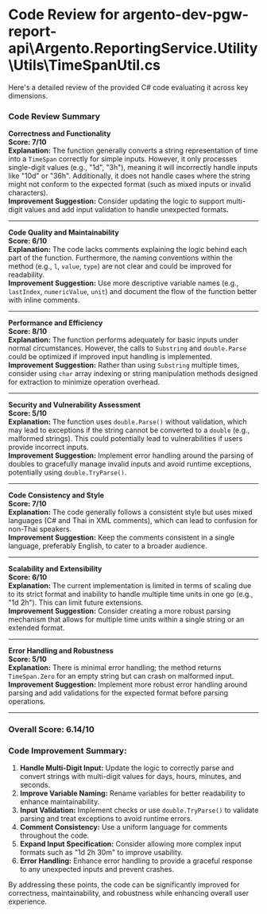 # Code Review for argento-dev-pgw-report-api\Argento.ReportingService.Utility\Utils\TimeSpanUtil.cs

Here's a detailed review of the provided C# code evaluating it across key dimensions. 

### Code Review Summary

**Correctness and Functionality**  
**Score: 7/10**  
**Explanation:** The function generally converts a string representation of time into a `TimeSpan` correctly for simple inputs. However, it only processes single-digit values (e.g., "1d", "3h"), meaning it will incorrectly handle inputs like "10d" or "36h". Additionally, it does not handle cases where the string might not conform to the expected format (such as mixed inputs or invalid characters).  
**Improvement Suggestion:** Consider updating the logic to support multi-digit values and add input validation to handle unexpected formats.

---

**Code Quality and Maintainability**  
**Score: 6/10**  
**Explanation:** The code lacks comments explaining the logic behind each part of the function. Furthermore, the naming conventions within the method (e.g., `l`, `value`, `type`) are not clear and could be improved for readability.  
**Improvement Suggestion:** Use more descriptive variable names (e.g., `lastIndex`, `numericValue`, `unit`) and document the flow of the function better with inline comments.

---

**Performance and Efficiency**  
**Score: 8/10**  
**Explanation:** The function performs adequately for basic inputs under normal circumstances. However, the calls to `Substring` and `double.Parse` could be optimized if improved input handling is implemented.  
**Improvement Suggestion:** Rather than using `Substring` multiple times, consider using `char` array indexing or string manipulation methods designed for extraction to minimize operation overhead.

---

**Security and Vulnerability Assessment**  
**Score: 5/10**  
**Explanation:** The function uses `double.Parse()` without validation, which may lead to exceptions if the string cannot be converted to a `double` (e.g., malformed strings). This could potentially lead to vulnerabilities if users provide incorrect inputs.  
**Improvement Suggestion:** Implement error handling around the parsing of doubles to gracefully manage invalid inputs and avoid runtime exceptions, potentially using `double.TryParse()`.

---

**Code Consistency and Style**  
**Score: 7/10**  
**Explanation:** The code generally follows a consistent style but uses mixed languages (C# and Thai in XML comments), which can lead to confusion for non-Thai speakers.  
**Improvement Suggestion:** Keep the comments consistent in a single language, preferably English, to cater to a broader audience.

---

**Scalability and Extensibility**  
**Score: 6/10**  
**Explanation:** The current implementation is limited in terms of scaling due to its strict format and inability to handle multiple time units in one go (e.g., "1d 2h"). This can limit future extensions.  
**Improvement Suggestion:** Consider creating a more robust parsing mechanism that allows for multiple time units within a single string or an extended format.

---

**Error Handling and Robustness**  
**Score: 5/10**  
**Explanation:** There is minimal error handling; the method returns `TimeSpan.Zero` for an empty string but can crash on malformed input.  
**Improvement Suggestion:** Implement more robust error handling around parsing and add validations for the expected format before parsing operations.

---

### Overall Score: 6.14/10

### Code Improvement Summary:
1. **Handle Multi-Digit Input:** Update the logic to correctly parse and convert strings with multi-digit values for days, hours, minutes, and seconds.
2. **Improve Variable Naming:** Rename variables for better readability to enhance maintainability.
3. **Input Validation:** Implement checks or use `double.TryParse()` to validate parsing and treat exceptions to avoid runtime errors.
4. **Comment Consistency:** Use a uniform language for comments throughout the code.
5. **Expand Input Specification:** Consider allowing more complex input formats such as "1d 2h 30m" to improve usability.
6. **Error Handling:** Enhance error handling to provide a graceful response to any unexpected inputs and prevent crashes. 

By addressing these points, the code can be significantly improved for correctness, maintainability, and robustness while enhancing overall user experience.